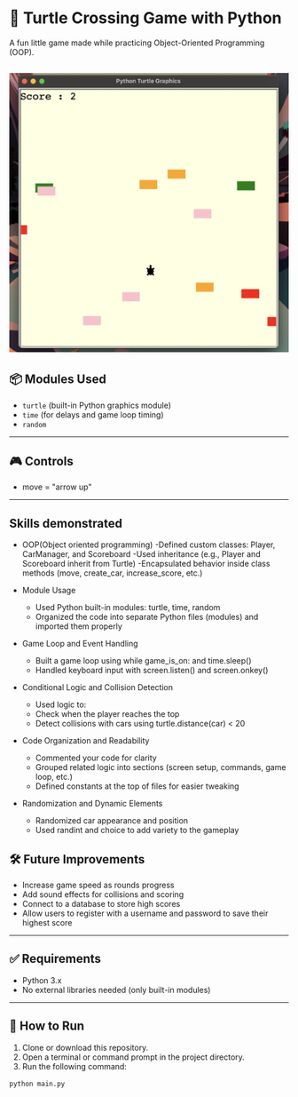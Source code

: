# 🐢 Turtle Crossing Game with Python

A fun little game made while practicing Object-Oriented Programming (OOP).

![turtle Crossing Game Screenshot](turtlecorssingScreenshot.png)
---

## 📦 Modules Used

- `turtle` (built-in Python graphics module)
- `time` (for delays and game loop timing)
- `random` 
---

## 🎮 Controls

- move = "arrow up"

---

## Skills demonstrated
- OOP(Object oriented programming)
    -Defined custom classes: Player, CarManager, and Scoreboard
    -Used inheritance (e.g., Player and Scoreboard inherit from Turtle)
    -Encapsulated behavior inside class methods (move, create_car, increase_score, etc.)

- Module Usage
  - Used Python built-in modules: turtle, time, random
  - Organized the code into separate Python files (modules) and imported them properly

- Game Loop and Event Handling
  - Built a game loop using while game_is_on: and time.sleep()
  - Handled keyboard input with screen.listen() and screen.onkey()

- Conditional Logic and Collision Detection
  - Used logic to:
  - Check when the player reaches the top
  - Detect collisions with cars using turtle.distance(car) < 20

- Code Organization and Readability
  - Commented your code for clarity
  - Grouped related logic into sections (screen setup, commands, game loop, etc.)
  - Defined constants at the top of files for easier tweaking

- Randomization and Dynamic Elements
  - Randomized car appearance and position
  - Used randint and choice to add variety to the gameplay

## 🛠️ Future Improvements

- Increase game speed as rounds progress  
- Add sound effects for collisions and scoring  
- Connect to a database to store high scores  
- Allow users to register with a username and password to save their highest score  

---

## ✅ Requirements

- Python 3.x  
- No external libraries needed (only built-in modules)

---

## 🚀 How to Run

1. Clone or download this repository.
2. Open a terminal or command prompt in the project directory.
3. Run the following command:

```bash
python main.py
